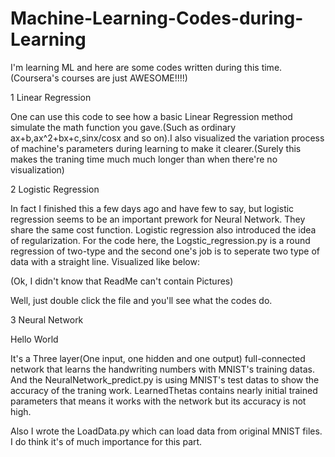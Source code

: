 # Machine-Learning-Codes-during-Learning
I'm learning ML and here are some codes written during this time. (Coursera's courses are just AWESOME!!!!)

1 Linear Regression

One can use this code to see how a basic Linear Regression method simulate the math function you gave.(Such as ordinary ax+b,ax^2+bx+c,sinx/cosx and so on).I also visualized the variation process of machine's parameters during learning to make it clearer.(Surely this makes the traning time much much longer than when there're no visualization)

2 Logistic Regression

In fact I finished this a few days ago and have few to say, but logistic regression seems to be an important prework for Neural Network. They share the same cost function. Logistic regression also introduced the idea of regularization.
For the code here, the Logstic_regression.py is a round regression of two-type and the second one's job is to seperate two type of data with a straight line. Visualized like below:

(Ok, I didn't know that ReadMe can't contain Pictures)

Well, just double click the file and you'll see what the codes do.

3 Neural Network

Hello World

It's a Three layer(One input, one hidden and one output) full-connected network that learns the handwriting numbers with MNIST's training datas. And the NeuralNetwork_predict.py is using MNIST's test datas to show the accuracy of the traning work. LearnedThetas contains nearly initial trained parameters that means it works with the network but its accuracy is not high.

Also I wrote the LoadData.py which can load data from original MNIST files. I do think it's of much importance for this part.
